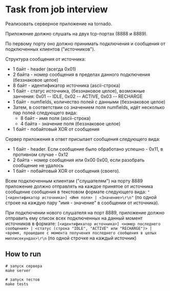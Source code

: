 
# Task from job interview
Реализовать серверное приложение на tornado.

Приложение должно слушать на двух tcp-портах (8888 и 8889).

По первому порту оно должно принимать подключения и сообщения от подключенных клиентов ("источников").

Структура сообщения от источника:
* 1 байт - header (всегда 0x01)
* 2 байта - номер сообщения в пределах данного подключения (беззнаковое целое)
* 8 байт - идентификатор источника (ascii-строка)
* 1 байт - статус источника, (беззнаковое целое), возможные занчения: 0x01 -- IDLE, 0x02 -- ACTIVE, 0x03 --
RECHARGE
* 1 байт - numfields, количество полей с данными (беззнаковое целое)
* Затем, в соответствии со значением поля numfields, идёт несколько пар полей следующего вида:
  - 8 байт - имя поля (ascii-строка)
  - 4 байта - значение поля (беззнаковое целое)
* 1 байт - побайтовый XOR от сообщения

Сервер приложения в ответ присылает сообщения следующего вида:
* 1 байт - header. Если сообщение было обработано успешно - 0x11, в противном случае - 0x12
* 2 байта - номер сообщения или 0x00 0x00, если разобрать сообщение не удалось
* 1 байт - побайтовый XOR от сообщения (своего).

Всем подключенным клиентам ("слушателям") на порту 8889 приложение должно отправлять на каждое принятое от источника сообщение сообщения в текстовом формате следующего вида: 
```"[<идентификатор источника>] <Имя поля> | <Значение>\r\n"```
(по одной строке на каждую пару "имя - значение" в сообщении от источника).

При подключении нового слушателя на порт 8889, приложение должно отправить ему список всех подключенных на
данный момент источников в формате:
```[<идентификатор источника>] <номер последнего сообщения> | <статус (строка "IDLE", "ACTIVE" или "RECHARGE")> | <время, прошедшее с момента получения последнего сообщения в целых миллисекундах>\r\n```
(по одной строчке на каждый источник)


## How to run
```shell
# запуск сервера
make server

# запуск тестов
make tests
```
